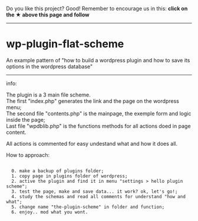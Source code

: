 Do you like this project? Good! Remember to encourage us in this: <b>click on the ★ above this page and follow</b>

---

# wp-plugin-flat-scheme 

An example pattern of "how to build a wordpress plugin and how to save its options in the wordpress database"

---


info:

The plugin is a 3 main file scheme.<br>
The first "index.php" generates the link and the page on the wordpress menu;<br>
The second file "contents.php" is the mainpage, the exemple form and logic inside the page;<br>
Last file "wpdblib.php" is the functions methods for all actions doed in page content.<br>

All actions is commented for easy undestand what and how it does all.<br>

How to approach:
```

  0. make a backup of plugins folder;
  1. copy page in plugins folder of wordpress;
  2. active the plugin and find it in menu "settings > hello plugin scheme";
  3. test the page, make and save data... it work? ok, let's go!;
  4. study the schemas and read all comments for understand "how and what";
  5. change name "the-plugin-scheme" in folder and function;
  6. enjoy.. mod what you wont.

```
